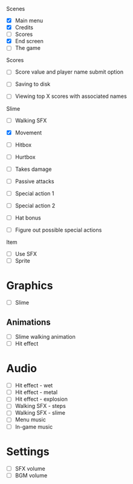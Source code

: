 Scenes
- [x] Main menu
- [x] Credits
- [ ] Scores
- [x] End screen
- [ ] The game

Scores
- [ ] Score value and player name submit option 
- [ ] Saving to disk 
- [ ] Viewing top X scores with associated names


Slime
- [ ] Walking SFX
- [x] Movement
- [ ] Hitbox
- [ ] Hurtbox
- [ ] Takes damage
- [ ] Passive attacks
- [ ] Special action 1
- [ ] Special action 2
- [ ] Hat bonus
- [ ] Figure out possible special actions


Item
- [ ] Use SFX
- [ ] Sprite

# Graphics
- [ ] Slime

## Animations
- [ ] Slime walking animation
- [ ] Hit effect

# Audio
- [ ] Hit effect - wet
- [ ] Hit effect - metal
- [ ] Hit effect - explosion
- [ ] Walking SFX - steps
- [ ] Walking SFX - slime
- [ ] Menu music
- [ ] In-game music

# Settings
- [ ] SFX volume
- [ ] BGM volume
